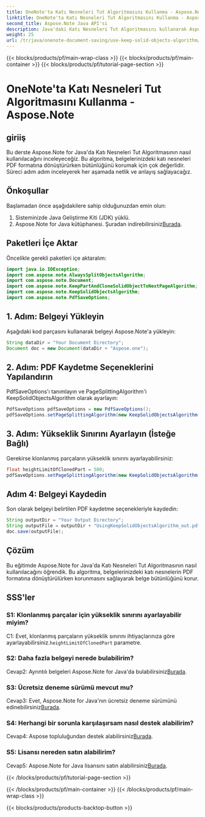 ```yaml
---
title: OneNote'ta Katı Nesneleri Tut Algoritmasını Kullanma - Aspose.Note
linktitle: OneNote'ta Katı Nesneleri Tut Algoritmasını Kullanma - Aspose.Note
second_title: Aspose.Note Java API'si
description: Java'daki Katı Nesneleri Tut Algoritmasını kullanarak Aspose.Note belgelerinizdeki katı nesneleri PDF'ye dönüştürürken nasıl koruyacağınızı öğrenin.
weight: 25
url: /tr/java/onenote-document-saving/use-keep-solid-objects-algorithm/
---
```


{{< blocks/products/pf/main-wrap-class >}}
{{< blocks/products/pf/main-container >}}
{{< blocks/products/pf/tutorial-page-section >}}

# OneNote'ta Katı Nesneleri Tut Algoritmasını Kullanma - Aspose.Note

## giriiş

Bu derste Aspose.Note for Java'da Katı Nesneleri Tut Algoritmasının nasıl kullanılacağını inceleyeceğiz. Bu algoritma, belgelerinizdeki katı nesneleri PDF formatına dönüştürürken bütünlüğünü korumak için çok değerlidir. Süreci adım adım inceleyerek her aşamada netlik ve anlayış sağlayacağız.

## Önkoşullar

Başlamadan önce aşağıdakilere sahip olduğunuzdan emin olun:

1. Sisteminizde Java Geliştirme Kiti (JDK) yüklü.
2.  Aspose.Note for Java kütüphanesi. Şuradan indirebilirsiniz[Burada](https://releases.aspose.com/note/java/).

## Paketleri İçe Aktar

Öncelikle gerekli paketleri içe aktaralım:

```java
import java.io.IOException;
import com.aspose.note.AlwaysSplitObjectsAlgorithm;
import com.aspose.note.Document;
import com.aspose.note.KeepPartAndCloneSolidObjectToNextPageAlgorithm;
import com.aspose.note.KeepSolidObjectsAlgorithm;
import com.aspose.note.PdfSaveOptions;
```

## 1. Adım: Belgeyi Yükleyin

Aşağıdaki kod parçasını kullanarak belgeyi Aspose.Note'a yükleyin:

```java
String dataDir = "Your Document Directory";
Document doc = new Document(dataDir + "Aspose.one");
```

## 2. Adım: PDF Kaydetme Seçeneklerini Yapılandırın

PdfSaveOptions'ı tanımlayın ve PageSplittingAlgorithm'i KeepSolidObjectsAlgorithm olarak ayarlayın:

```java
PdfSaveOptions pdfSaveOptions = new PdfSaveOptions();
pdfSaveOptions.setPageSplittingAlgorithm(new KeepSolidObjectsAlgorithm());
```

## 3. Adım: Yükseklik Sınırını Ayarlayın (İsteğe Bağlı)

Gerekirse klonlanmış parçaların yükseklik sınırını ayarlayabilirsiniz:

```java
float heightLimitOfClonedPart = 500;
pdfSaveOptions.setPageSplittingAlgorithm(new KeepSolidObjectsAlgorithm(heightLimitOfClonedPart));
```

## Adım 4: Belgeyi Kaydedin

Son olarak belgeyi belirtilen PDF kaydetme seçenekleriyle kaydedin:

```java
String outputDir = "Your Output Directory";
String outputFile = outputDir + "UsingKeepSolidObjectsAlgorithm_out.pdf";
doc.save(outputFile);
```

## Çözüm

Bu eğitimde Aspose.Note for Java'da Katı Nesneleri Tut Algoritmasının nasıl kullanılacağını öğrendik. Bu algoritma, belgelerinizdeki katı nesnelerin PDF formatına dönüştürülürken korunmasını sağlayarak belge bütünlüğünü korur.

## SSS'ler

### S1: Klonlanmış parçalar için yükseklik sınırını ayarlayabilir miyim?

 C1: Evet, klonlanmış parçaların yükseklik sınırını ihtiyaçlarınıza göre ayarlayabilirsiniz.`heightLimitOfClonedPart` parametre.

### S2: Daha fazla belgeyi nerede bulabilirim?

 Cevap2: Ayrıntılı belgeleri Aspose.Note for Java'da bulabilirsiniz[Burada](https://reference.aspose.com/note/java/).

### S3: Ücretsiz deneme sürümü mevcut mu?

 Cevap3: Evet, Aspose.Note for Java'nın ücretsiz deneme sürümünü edinebilirsiniz[Burada](https://releases.aspose.com/).

### S4: Herhangi bir sorunla karşılaşırsam nasıl destek alabilirim?

 Cevap4: Aspose topluluğundan destek alabilirsiniz[Burada](https://forum.aspose.com/c/note/28).

### S5: Lisansı nereden satın alabilirim?

 Cevap5: Aspose.Note for Java lisansını satın alabilirsiniz[Burada](https://purchase.aspose.com/buy).

{{< /blocks/products/pf/tutorial-page-section >}}

{{< /blocks/products/pf/main-container >}}
{{< /blocks/products/pf/main-wrap-class >}}

{{< blocks/products/products-backtop-button >}}

